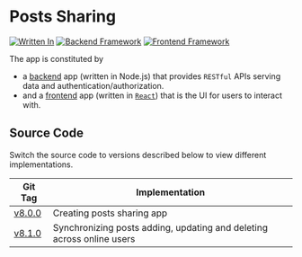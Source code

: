 # Posts Sharing

[![Written In](https://img.shields.io/badge/Written%20in-Node.js-026e00?style=flat&logo=Node.js)](https://nodejs.org/)
[![Backend Framework](https://img.shields.io/badge/Backend%20Framework-Express.js-FA8072?style=flat)](https://expressjs.com/)
[![Frontend Framework](https://img.shields.io/badge/Frontend%20Framework-React-61DAFB?style=flat&logo=React)](https://reactjs.org/)

The app is constituted by

* a [backend](./backend) app (written in Node.js) that provides `RESTful` APIs serving data and authentication/authorization.
* and a [frontend](./frontend) app (written in [`React`](https://reactjs.org/)) that is the UI for users to interact with.

## Source Code

Switch the source code to versions described below to view different implementations.

| Git Tag | Implementation |
|---------|----------------|
| [v8.0.0](https://github.com/TranXuanHoang/NodeJS/releases/tag/v8.0.0) | Creating posts sharing app |
| [v8.1.0](https://github.com/TranXuanHoang/NodeJS/releases/tag/v8.1.0) | Synchronizing posts adding, updating and deleting across online users |
